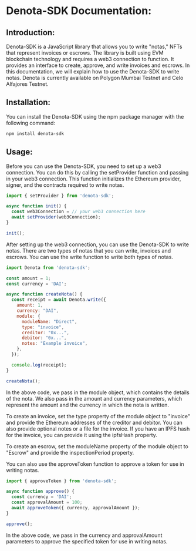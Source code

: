 # Denota-SDK Documentation:

## Introduction:

Denota-SDK is a JavaScript library that allows you to write "notas," NFTs that represent invoices or escrows. The library is built using EVM blockchain technology and requires a web3 connection to function. It provides an interface to create, approve, and write invoices and escrows. In this documentation, we will explain how to use the Denota-SDK to write notas. Denota is currently available on Polygon Mumbai Testnet and Celo Alfajores Testnet.

## Installation:

You can install the Denota-SDK using the npm package manager with the following command:

```bash
npm install denota-sdk
```

## Usage:

Before you can use the Denota-SDK, you need to set up a web3 connection. You can do this by calling the setProvider function and passing in your web3 connection. This function initializes the Ethereum provider, signer, and the contracts required to write notas.

```javascript
import { setProvider } from 'denota-sdk';

async function init() {
  const web3Connection = // your web3 connection here
  await setProvider(web3Connection);
}

init();
```

After setting up the web3 connection, you can use the Denota-SDK to write notas. There are two types of notas that you can write, invoices and escrows. You can use the write function to write both types of notas.

```javascript
import Denota from 'denota-sdk';

const amount = 1;
const currency = 'DAI';

async function createNota() {
  const receipt = await Denota.write({
    amount: 1,
    currency: "DAI",
    module: {
      moduleName: "Direct",
      type: "invoice",
      creditor: "0x...",
      debitor: "0x...",
      notes: "Example invoice",
    },
  });

  console.log(receipt);
}

createNota();
```

In the above code, we pass in the module object, which contains the details of the nota. We also pass in the amount and currency parameters, which represent the amount and the currency in which the nota is written.

To create an invoice, set the type property of the module object to "invoice" and provide the Ethereum addresses of the creditor and debitor. You can also provide optional notes or a file for the invoice. If you have an IPFS hash for the invoice, you can provide it using the ipfsHash property.

To create an escrow, set the moduleName property of the module object to "Escrow" and provide the inspectionPeriod property.

You can also use the approveToken function to approve a token for use in writing notas.

```javascript
import { approveToken } from 'denota-sdk';

async function approve() {
  const currency = 'DAI';
  const approvalAmount = 100;
  await approveToken({ currency, approvalAmount });
}

approve();
```

In the above code, we pass in the currency and approvalAmount parameters to approve the specified token for use in writing notas.
